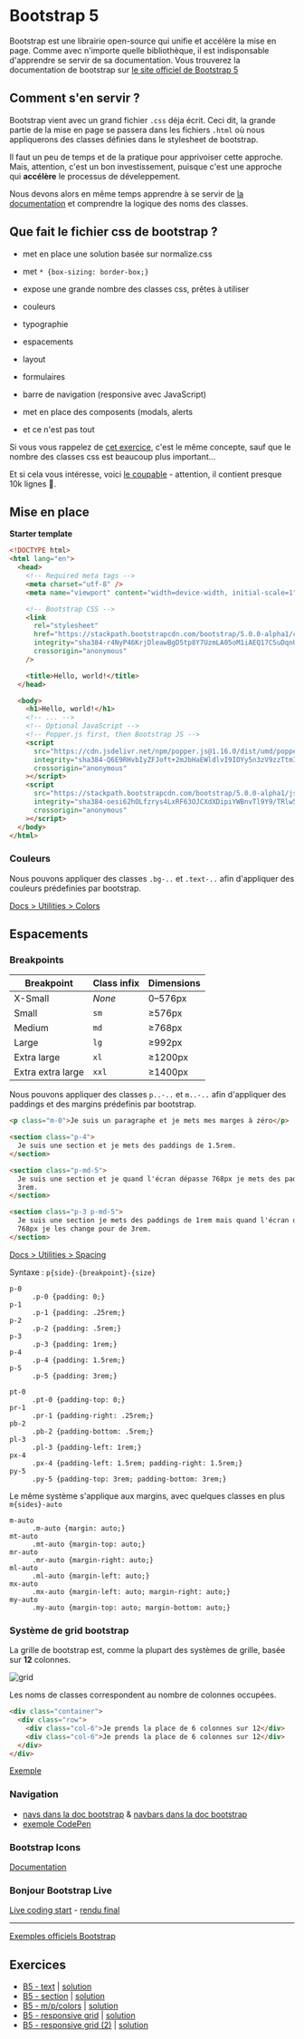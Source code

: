 # Bootstrap 5

Bootstrap est une librairie open-source qui unifie et accélère la mise en page. Comme avec n'importe quelle bibliothèque, il est indisponsable d'apprendre se servir de sa documentation. Vous trouverez la documentation de bootstrap sur [le site officiel de Bootstrap 5](https://v5.getbootstrap.com/)

## Comment s'en servir ?

Bootstrap vient avec un grand fichier <code>.css</code> déja écrit.
Ceci dit, la grande partie de la mise en page se passera dans les
fichiers <code>.html</code> où nous appliquerons des classes définies
dans le stylesheet de bootstrap.

Il faut un peu de temps et de la pratique pour apprivoiser cette
approche. Mais, attention, c'est un bon investissement, puisque c'est
une approche qui <b>accélère</b> le processus de déveleppement.

Nous devons alors en même temps apprendre à se servir de [la documentation](https://v5.getbootstrap.com/docs/5.0/getting-started/introduction/)
et comprendre la logique des noms des classes.

## Que fait le fichier css de bootstrap ?

- met en place une solution basée sur normalize.css
- met `* {box-sizing: border-box;}`
- expose une grande nombre des classes css, prêtes à utiliser

- couleurs
- typographie
- espacements
- layout
- formulaires
- barre de navigation (responsive avec JavaScript)
- met en place des composents (modals, alerts
- et ce n'est pas tout

Si vous vous rappelez de [cet exercice](https://codepen.io/alyra/details/VwvRzRJ), c'est le même concepte, sauf que le nombre des classes css est beaucoup plus important...

Et si cela vous intéresse, voici [le coupable](https://codepen.io/alyra/pen/eeebfe01507653f20f9193f3ae5cf1ea.css) - attention, il contient presque 10k lignes 🤯.

## Mise en place

**Starter template**

```html
<!DOCTYPE html>
<html lang="en">
  <head>
    <!-- Required meta tags -->
    <meta charset="utf-8" />
    <meta name="viewport" content="width=device-width, initial-scale=1" />

    <!-- Bootstrap CSS -->
    <link
      rel="stylesheet"
      href="https://stackpath.bootstrapcdn.com/bootstrap/5.0.0-alpha1/css/bootstrap.min.css"
      integrity="sha384-r4NyP46KrjDleawBgD5tp8Y7UzmLA05oM1iAEQ17CSuDqnUK2+k9luXQOfXJCJ4I"
      crossorigin="anonymous"
    />

    <title>Hello, world!</title>
  </head>

  <body>
    <h1>Hello, world!</h1>
    <!-- ... -->
    <!-- Optional JavaScript -->
    <!-- Popper.js first, then Bootstrap JS -->
    <script
      src="https://cdn.jsdelivr.net/npm/popper.js@1.16.0/dist/umd/popper.min.js"
      integrity="sha384-Q6E9RHvbIyZFJoft+2mJbHaEWldlvI9IOYy5n3zV9zzTtmI3UksdQRVvoxMfooAo"
      crossorigin="anonymous"
    ></script>
    <script
      src="https://stackpath.bootstrapcdn.com/bootstrap/5.0.0-alpha1/js/bootstrap.min.js"
      integrity="sha384-oesi62hOLfzrys4LxRF63OJCXdXDipiYWBnvTl9Y9/TRlw5xlKIEHpNyvvDShgf/"
      crossorigin="anonymous"
    ></script>
  </body>
</html>
```

### Couleurs

Nous pouvons appliquer des classes <code>.bg-..</code> et
<code>.text-..</code> afin d'appliquer des couleurs prédefinies par
bootstrap.

[Docs > Utilities > Colors](https://v5.getbootstrap.com/docs/5.0/utilities/colors/)

## Espacements

### Breakpoints

<table class="table" style="width: 100%">
  <thead>
    <tr>
      <th>Breakpoint</th>
      <th>Class infix</th>
      <th>Dimensions</th>
    </tr>
  </thead>
  <tbody>
    <tr>
      <td>X-Small</td>
      <td><em>None</em></td>
      <td>0–576px</td>
    </tr>
    <tr>
      <td>Small</td>
      <td><code>sm</code></td>
      <td>≥576px</td>
    </tr>
    <tr>
      <td>Medium</td>
      <td><code>md</code></td>
      <td>≥768px</td>
    </tr>
    <tr>
      <td>Large</td>
      <td><code>lg</code></td>
      <td>≥992px</td>
    </tr>
    <tr>
      <td>Extra large</td>
      <td><code>xl</code></td>
      <td>≥1200px</td>
    </tr>
    <tr>
      <td>Extra extra large</td>
      <td><code>xxl</code></td>
      <td>≥1400px</td>
    </tr>
  </tbody>
</table>

Nous pouvons appliquer des classes <code>p..-..</code> et
<code>m..-..</code> afin d'appliquer des paddings et des margins prédefinis par bootstrap.

```html
<p class="m-0">Je suis un paragraphe et je mets mes marges à zéro</p>
```

```html
<section class="p-4">
  Je suis une section et je mets des paddings de 1.5rem.
</section>
```

```html
<section class="p-md-5">
  Je suis une section et je quand l'écran dépasse 768px je mets des paddings de
  3rem.
</section>
```

```html
<section class="p-3 p-md-5">
  Je suis une section je mets des paddings de 1rem mais quand l'écran dépasse
  768px je les change pour de 3rem.
</section>
```

<a href="https://v5.getbootstrap.com/docs/5.0/utilities/spacing/"
              >Docs > Utilities > Spacing</a
            >

Syntaxe : `p{side}-{breakpoint}-{size}`

<dl>
  <dt><code>p-0</code></dt>
  <dd><code>.p-0 {padding: 0;}</code></dd>
  <dt><code>p-1</code></dt>
  <dd><code>.p-1 {padding: .25rem;}</code></dd>
  <dt><code>p-2</code></dt>
  <dd><code>.p-2 {padding: .5rem;}</code></dd>
  <dt><code>p-3</code></dt>
  <dd><code>.p-3 {padding: 1rem;}</code></dd>
  <dt><code>p-4</code></dt>
  <dd><code>.p-4 {padding: 1.5rem;}</code></dd>
  <dt><code>p-5</code></dt>
  <dd><code>.p-5 {padding: 3rem;}</code></dd>
</dl>
<dl>
  <dt><code>pt-0</code></dt>
  <dd><code>.pt-0 {padding-top: 0;}</code></dd>
  <dt><code>pr-1</code></dt>
  <dd><code>.pr-1 {padding-right: .25rem;}</code></dd>
  <dt><code>pb-2</code></dt>
  <dd><code>.pb-2 {padding-bottom: .5rem;}</code></dd>
  <dt><code>pl-3</code></dt>
  <dd><code>.pl-3 {padding-left: 1rem;}</code></dd>
  <dt><code>px-4</code></dt>
  <dd>
    <code>.px-4 {padding-left: 1.5rem; padding-right: 1.5rem;}</code>
  </dd>
  <dt><code>py-5</code></dt>
  <dd>
    <code>.py-5 {padding-top: 3rem; padding-bottom: 3rem;}</code>
  </dd>
</dl>
<p>
  Le même système s'applique aux margins, avec quelques classes en
  plus <code>m{sides}-auto</code>
</p>
<dl>
  <dt><code>m-auto</code></dt>
  <dd><code>.m-auto {margin: auto;}</code></dd>
  <dt><code>mt-auto</code></dt>
  <dd><code>.mt-auto {margin-top: auto;}</code></dd>
  <dt><code>mr-auto</code></dt>
  <dd><code>.mr-auto {margin-right: auto;}</code></dd>
  <dt><code>ml-auto</code></dt>
  <dd><code>.ml-auto {margin-left: auto;}</code></dd>
  <dt><code>mx-auto</code></dt>
  <dd><code>.mx-auto {margin-left: auto; margin-right: auto;}</code></dd>
  <dt><code>my-auto</code></dt>
 <dd><code>.my-auto {margin-top: auto; margin-bottom: auto;}</code></dd>
</dl>

### Système de grid bootstrap

La grille de bootstrap est, comme la plupart des systèmes de grille, basée sur **12** colonnes.

![grid](https://assets.codepen.io/4515922/BlogArticle-BootstrapGrid.png)

Les noms de classes correspondent au nombre de colonnes occupées.

```html
<div class="container">
  <div class="row">
    <div class="col-6">Je prends la place de 6 colonnes sur 12</div>
    <div class="col-6">Je prends la place de 6 colonnes sur 12</div>
  </div>
</div>
```

[Exemple](https://codepen.io/alyra/pen/dyGWJjx)

### Navigation

- [navs dans la doc bootstrap](https://v5.getbootstrap.com/docs/5.0/components/navs/) & [navbars dans la doc bootstrap](https://v5.getbootstrap.com/docs/5.0/components/navbar/)
- [exemple CodePen](https://codepen.io/alyra/pen/YzwVeQG)

### Bootstrap Icons

[Documentation](https://icons.getbootstrap.com/)

### Bonjour Bootstrap Live

[Live coding start](https://codepen.io/alyra/pen/JjGNOKN) - [rendu final](https://cdpn.io/alyra/debug/7855e2a6ac75130ab07c8201ad3e5d44)

---

[Exemples officiels Bootstrap](https://v5.getbootstrap.com/docs/5.0/examples/)

## Exercices

- [B5 - text](https://codepen.io/alyra/pen/GRorKox) | [solution](https://codepen.io/alyra/pen/3f97ec03324f5cf55daa6f97618ea43e)
- [B5 - section](https://codepen.io/alyra/pen/rNxjNpJ) | [solution](https://codepen.io/alyra/pen/d6a277fe5a33b558335b0904c151803a)
- [B5 - m/p/colors](https://codepen.io/alyra/pen/RwrKZzg) | [solution](https://codepen.io/alyra/pen/137a55fd1a91de2232e60ff936b2807e)
- [B5 - responsive grid](https://codepen.io/alyra/pen/jOWLNOw) | [solution](https://codepen.io/alyra/pen/03d919fda707fa50b382679e2a5474db)
- [B5 - responsive grid (2)](https://codepen.io/alyra/pen/ExPZwWK) | [solution](https://codepen.io/alyra/pen/85688979ba506492bce387099c80bc93)
